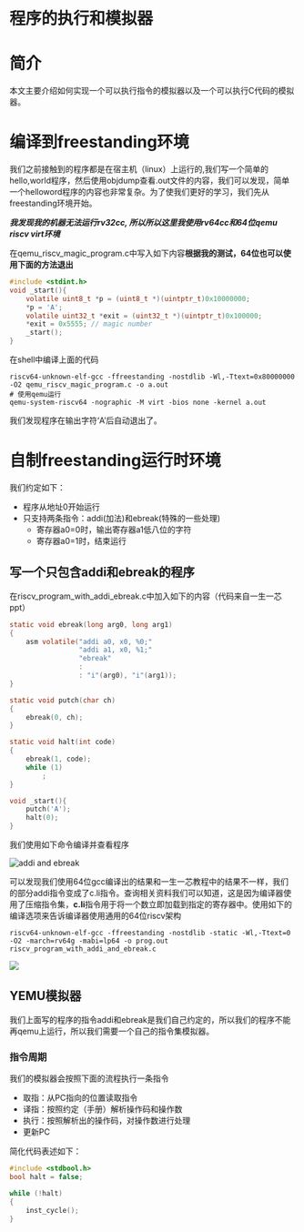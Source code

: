 # 程序的执行和模拟器

# 简介

本文主要介绍如何实现一个可以执行指令的模拟器以及一个可以执行C代码的模拟器。

# 编译到freestanding环境

我们之前接触到的程序都是在宿主机（linux）上运行的,我们写一个简单的hello,world程序，然后使用objdump查看.out文件的内容，我们可以发现，简单一个helloword程序的内容也非常复杂。为了使我们更好的学习，我们先从freestanding环境开始。

<p>

___我发现我的机器无法运行rv32cc, 所以所以这里我使用rv64cc和64位qemu riscv virt环境___

在qemu_riscv_magic_program.c中写入如下内容**根据我的测试，64位也可以使用下面的方法退出**
```c
#include <stdint.h>
void _start(){
    volatile uint8_t *p = (uint8_t *)(uintptr_t)0x10000000;
    *p = 'A';
    volatile uint32_t *exit = (uint32_t *)(uintptr_t)0x100000;
    *exit = 0x5555; // magic number
    _start();
}
```
在shell中编译上面的代码
```shell
riscv64-unknown-elf-gcc -ffreestanding -nostdlib -Wl,-Ttext=0x80000000 -O2 qemu_riscv_magic_program.c -o a.out
# 使用qemu运行
qemu-system-riscv64 -nographic -M virt -bios none -kernel a.out
```
我们发现程序在输出字符‘A’后自动退出了。


# 自制freestanding运行时环境

我们约定如下：

- 程序从地址0开始运行
- 只支持两条指令：addi(加法)和ebreak(特殊的一些处理)
    - 寄存器a0=0时，输出寄存器a1低八位的字符
    - 寄存器a0=1时，结束运行

## 写一个只包含addi和ebreak的程序
在riscv_program_with_addi_ebreak.c中加入如下的内容（代码来自一生一芯ppt）
```c
static void ebreak(long arg0, long arg1)
{
    asm volatile("addi a0, x0, %0;"
                 "addi a1, x0, %1;"
                 "ebreak"
                 :
                 : "i"(arg0), "i"(arg1));
}

static void putch(char ch)
{
    ebreak(0, ch);
}

static void halt(int code)
{
    ebreak(1, code);
    while (1)
        ;
}

void _start(){
    putch('A');
    halt(0);
}
```
我们使用如下命令编译并查看程序

![addi and ebreak](https://feng-arch.cn/wp-content/uploads/2025/02/1740036459-addi_and_ebreak.png)

可以发现我们使用64位gcc编译出的结果和一生一芯教程中的结果不一样，我们的部分addi指令变成了c.li指令。查询相关资料我们可以知道，这是因为编译器使用了压缩指令集，**c.li**指令用于将一个数立即加载到指定的寄存器中。使用如下的编译选项来告诉编译器使用通用的64位riscv架构
```shell
riscv64-unknown-elf-gcc -ffreestanding -nostdlib -static -Wl,-Ttext=0 -O2 -march=rv64g -mabi=lp64 -o prog.out riscv_program_with_addi_and_ebreak.c
```
![](https://feng-arch.cn/wp-content/uploads/2025/02/1740036944-addi_and_ebreak2.png)


## YEMU模拟器
我们上面写的程序的指令addi和ebreak是我们自己约定的，所以我们的程序不能再qemu上运行，所以我们需要一个自己的指令集模拟器。
### 指令周期
我们的模拟器会按照下面的流程执行一条指令
- 取指：从PC指向的位置读取指令
- 译指：按照约定（手册）解析操作码和操作数
- 执行：按照解析出的操作码，对操作数进行处理
- 更新PC

简化代码表述如下：
```c
#include <stdbool.h>
bool halt = false;

while (!halt)
{
    inst_cycle();
}
```
